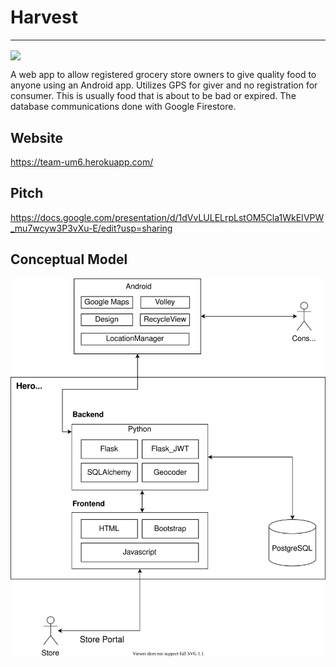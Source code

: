 # Harvest
_____
<img align="center"  src= "![](images/logo2-removebg-preview.png)">

A web app to allow registered grocery store owners to give quality food to anyone using an Android app. Utilizes GPS for giver and no registration for consumer. This is usually food that is about to be bad or expired. The database communications done with Google Firestore.

## Website
https://team-um6.herokuapp.com/

## Pitch
https://docs.google.com/presentation/d/1dVvLULELrpLstOM5Cla1WkEIVPW_mu7wcyw3P3vXu-E/edit?usp=sharing

## Conceptual Model
![model](images/conceptual.svg)
